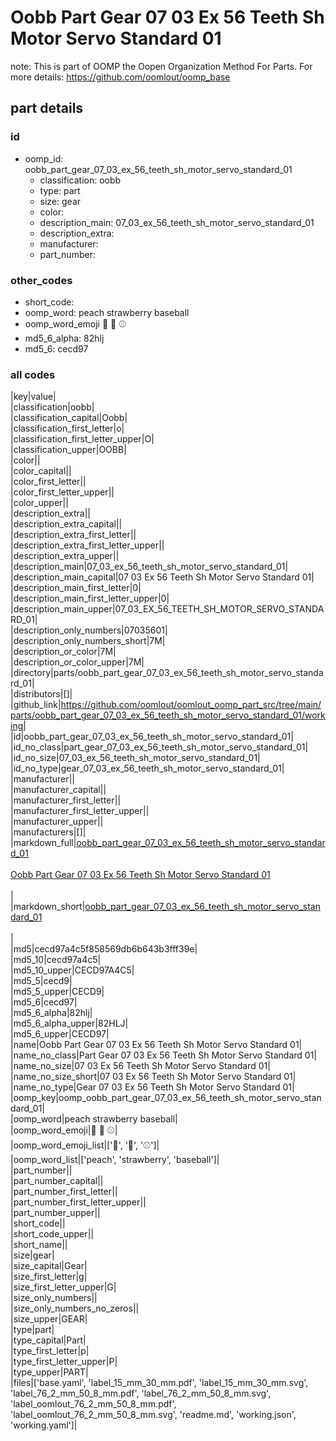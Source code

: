 # Oobb Part Gear 07 03 Ex 56 Teeth Sh Motor Servo Standard 01  

note: This is part of OOMP the Oopen Organization Method For Parts. For more details: https://github.com/oomlout/oomp_base

##  part details





### id
* oomp_id: oobb_part_gear_07_03_ex_56_teeth_sh_motor_servo_standard_01
  * classification: oobb
  * type: part
  * size: gear
  * color: 
  * description_main: 07_03_ex_56_teeth_sh_motor_servo_standard_01
  * description_extra: 
  * manufacturer: 
  * part_number: 

### other_codes
* short_code: 
* oomp_word: peach strawberry baseball
* oomp_word_emoji :peach: :strawberry: :baseball:
* md5_6_alpha: 82hlj
* md5_6: cecd97

### all codes 
|key|value|  
|classification|oobb|  
|classification_capital|Oobb|  
|classification_first_letter|o|  
|classification_first_letter_upper|O|  
|classification_upper|OOBB|  
|color||  
|color_capital||  
|color_first_letter||  
|color_first_letter_upper||  
|color_upper||  
|description_extra||  
|description_extra_capital||  
|description_extra_first_letter||  
|description_extra_first_letter_upper||  
|description_extra_upper||  
|description_main|07_03_ex_56_teeth_sh_motor_servo_standard_01|  
|description_main_capital|07 03 Ex 56 Teeth Sh Motor Servo Standard 01|  
|description_main_first_letter|0|  
|description_main_first_letter_upper|0|  
|description_main_upper|07_03_EX_56_TEETH_SH_MOTOR_SERVO_STANDARD_01|  
|description_only_numbers|07035601|  
|description_only_numbers_short|7M|  
|description_or_color|7M|  
|description_or_color_upper|7M|  
|directory|parts/oobb_part_gear_07_03_ex_56_teeth_sh_motor_servo_standard_01|  
|distributors|[]|  
|github_link|https://github.com/oomlout/oomlout_oomp_part_src/tree/main/parts/oobb_part_gear_07_03_ex_56_teeth_sh_motor_servo_standard_01/working|  
|id|oobb_part_gear_07_03_ex_56_teeth_sh_motor_servo_standard_01|  
|id_no_class|part_gear_07_03_ex_56_teeth_sh_motor_servo_standard_01|  
|id_no_size|07_03_ex_56_teeth_sh_motor_servo_standard_01|  
|id_no_type|gear_07_03_ex_56_teeth_sh_motor_servo_standard_01|  
|manufacturer||  
|manufacturer_capital||  
|manufacturer_first_letter||  
|manufacturer_first_letter_upper||  
|manufacturer_upper||  
|manufacturers|[]|  
|markdown_full|[oobb_part_gear_07_03_ex_56_teeth_sh_motor_servo_standard_01](https://github.com/oomlout/oomlout_oomp_part_src/tree/main/parts/oobb_part_gear_07_03_ex_56_teeth_sh_motor_servo_standard_01/working)<br>[](https://github.com/oomlout/oomlout_oomp_part_src/tree/main/parts/oobb_part_gear_07_03_ex_56_teeth_sh_motor_servo_standard_01/working)<br>[Oobb Part Gear 07 03 Ex 56 Teeth Sh Motor Servo Standard 01](https://github.com/oomlout/oomlout_oomp_part_src/tree/main/parts/oobb_part_gear_07_03_ex_56_teeth_sh_motor_servo_standard_01/working)<br><br>|  
|markdown_short|[oobb_part_gear_07_03_ex_56_teeth_sh_motor_servo_standard_01](https://github.com/oomlout/oomlout_oomp_part_src/tree/main/parts/oobb_part_gear_07_03_ex_56_teeth_sh_motor_servo_standard_01/working)<br><br>|  
|md5|cecd97a4c5f858569db6b643b3fff39e|  
|md5_10|cecd97a4c5|  
|md5_10_upper|CECD97A4C5|  
|md5_5|cecd9|  
|md5_5_upper|CECD9|  
|md5_6|cecd97|  
|md5_6_alpha|82hlj|  
|md5_6_alpha_upper|82HLJ|  
|md5_6_upper|CECD97|  
|name|Oobb Part Gear 07 03 Ex 56 Teeth Sh Motor Servo Standard 01|  
|name_no_class|Part Gear 07 03 Ex 56 Teeth Sh Motor Servo Standard 01|  
|name_no_size|07 03 Ex 56 Teeth Sh Motor Servo Standard 01|  
|name_no_size_short|07 03 Ex 56 Teeth Sh Motor Servo Standard 01|  
|name_no_type|Gear 07 03 Ex 56 Teeth Sh Motor Servo Standard 01|  
|oomp_key|oomp_oobb_part_gear_07_03_ex_56_teeth_sh_motor_servo_standard_01|  
|oomp_word|peach strawberry baseball|  
|oomp_word_emoji|:peach: :strawberry: :baseball:|  
|oomp_word_emoji_list|[':peach:', ':strawberry:', ':baseball:']|  
|oomp_word_list|['peach', 'strawberry', 'baseball']|  
|part_number||  
|part_number_capital||  
|part_number_first_letter||  
|part_number_first_letter_upper||  
|part_number_upper||  
|short_code||  
|short_code_upper||  
|short_name||  
|size|gear|  
|size_capital|Gear|  
|size_first_letter|g|  
|size_first_letter_upper|G|  
|size_only_numbers||  
|size_only_numbers_no_zeros||  
|size_upper|GEAR|  
|type|part|  
|type_capital|Part|  
|type_first_letter|p|  
|type_first_letter_upper|P|  
|type_upper|PART|  
|files|['base.yaml', 'label_15_mm_30_mm.pdf', 'label_15_mm_30_mm.svg', 'label_76_2_mm_50_8_mm.pdf', 'label_76_2_mm_50_8_mm.svg', 'label_oomlout_76_2_mm_50_8_mm.pdf', 'label_oomlout_76_2_mm_50_8_mm.svg', 'readme.md', 'working.json', 'working.yaml']|  
